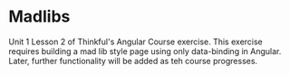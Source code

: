 Madlibs
=======

Unit 1 Lesson 2 of Thinkful's Angular Course exercise. This exercise requires building a mad lib style page using only data-binding
in Angular. Later, further functionality will be added as teh course progresses.
